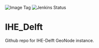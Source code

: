 ![Image Tag](https://img.shields.io/badge/Staging%20Image%20Tag:-0.0.5--21ddd8d--sta-blue.svg)
![Jenkins Status](https://img.shields.io/badge/Staging%20Jenkins%20Build%20Status:-FAILURE-red.svg)

# IHE_Delft

Github repo for IHE-Delft GeoNode instance.
